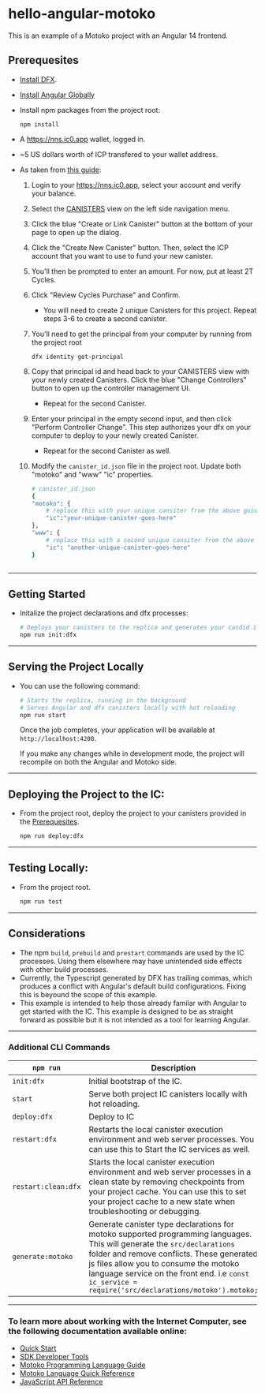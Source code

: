# hello-angular-motoko
This is an example of a Motoko project with an Angular 14 frontend.

<a name="prerequesites"></a> 
## Prerequesites
- [Install DFX](https://internetcomputer.org/docs/current/developer-docs/quickstart/local-quickstart).
- [Install Angular Globally](https://angular.io/guide/setup-local)
- Install npm packages from the project root:
    ```
    npm install
    ```
- A https://nns.ic0.app wallet, logged in.
- ~5 US dollars worth of ICP transfered to your wallet address.
- As taken from [this guide](https://kyle-peacock.com/blog/dfinity/your-first-canister): 
 
    1. Login to your https://nns.ic0.app, select your account and verify your balance.
    2. Select the [CANISTERS](https://nns.ic0.app/#/canisters) view on the left side navigation menu. 
    3. Click the blue "Create or Link Canister" button at the bottom of your page to open up the dialog.
    4. Click the "Create New Canister" button. Then, select the ICP account that you want to use to fund your new canister.
    5. You'll then be prompted to enter an amount. For now, put at least 2T Cycles.
    6. Click "Review Cycles Purchase" and Confirm.
        * You will need to create 2 unique Canisters for this project. Repeat steps 3-6 to create a second canister. 
    7. You'll need to get the principal from your computer by running from the project root
        ```
        dfx identity get-principal
        ```
    8. Copy that principal id and head back to your CANISTERS view with your newly created Canisters. Click the blue "Change Controllers" button to open up the controller management UI.
        * Repeat for the second Canister.
    9. Enter your principal in the empty second input, and then click "Perform Controller Change". This step authorizes your dfx on your computer to deploy to your newly created Canister. 
        * Repeat for the second Canister as well.
    10. Modify the `canister_id.json` file in the project root. Update both "motoko" and "www" "ic" properties.
	 
        ```bash
        # canister_id.json
        {
        "motoko": {
            # replace this with your unique cansiter from the above guide
            "ic":"your-unique-canister-goes-here"
        },
        "www": {
            # replace this with a second unique cansiter from the above guide
            "ic": "another-unique-canister-goes-here"
        }
    
        ```
    

-----
## Getting Started

- Initalize the project declarations and dfx processes:
    ```Bash
    # Deploys your canisters to the replica and generates your candid interface
    npm run init:dfx
    ```

-----

## Serving the Project Locally
- You can use the following command:

    ```bash
    # Starts the replica, running in the background
    # Serves Angular and dfx canisters locally with hot reloading
    npm run start
    ```
    Once the job completes, your application will be available at `http://localhost:4200`.

    If you make any changes while in development mode, the project will recompile on both the Angular and Motoko side.

-----

## Deploying the Project to the IC:
- From the project root, deploy the project to your canisters provided in the [Prerequesites](#prerequesites).

    ```bash
    npm run deploy:dfx
    ```

-----

## Testing Locally:
- From the project root.

    ```bash
    npm run test
    ```


-----
## Considerations
- The npm `build`, `prebuild` and `prestart` commands are used by the IC processes. Using them elsewhere may have unintended side effects with other build processes.
- Currently, the Typescript generated by DFX has trailing commas, which produces a conflict with Angular's default build configurations. Fixing this is beyound the scope of this example.
- This example is intended to help those already familar with Angular to get started with the IC. This example is designed to be as straight forward as possible but it is not intended as a tool for learning Angular.

-----

### Additional CLI Commands

|         `npm run`       |Description                         
|----------------|-------------------------------
|`init:dfx`| Initial bootstrap of the IC.   
|`start`| Serve both project IC canisters locally with hot reloading.         
|`deploy:dfx`         |Deploy to IC           
|`restart:dfx`         |Restarts the local canister execution environment and web server processes. You can use this to Start the IC services as well.
|`restart:clean:dfx`|Starts the local canister execution environment and web server processes in a clean state by removing checkpoints from your project cache. You can use this to set your project cache to a new state when troubleshooting or debugging.|
|`generate:motoko`| Generate canister type declarations for motoko supported programming languages. This will generate the `src/declarations` folder and remove conflicts. These generated js files allow you to consume the motoko language service on the front end. i.e `const  ic_service = require('src/declarations/motoko').motoko;`

-----

### To learn more about working with the Internet Computer, see the following documentation available online:

- [Quick Start](https://sdk.dfinity.org/docs/quickstart/quickstart-intro.html)
- [SDK Developer Tools](https://sdk.dfinity.org/docs/developers-guide/sdk-guide.html)
- [Motoko Programming Language Guide](https://sdk.dfinity.org/docs/language-guide/motoko.html)
- [Motoko Language Quick Reference](https://sdk.dfinity.org/docs/language-guide/language-manual.html)
- [JavaScript API Reference](https://erxue-5aaaa-aaaab-qaagq-cai.raw.ic0.app)

